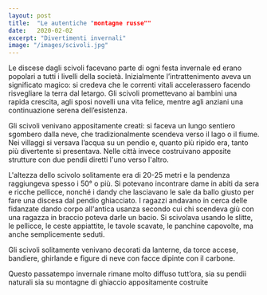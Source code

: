 ```yaml
---
layout: post
title:  "Le autentiche "montagne russe""
date:   2020-02-02
excerpt: "Divertimenti invernali"
image: "/images/scivoli.jpg"
---
```


Le discese dagli scivoli facevano parte di ogni festa invernale ed erano popolari a tutti i livelli della società. Inizialmente l’intrattenimento aveva un significato magico: si credeva che le correnti vitali accelerassero facendo risvegliare la terra dal letargo. Gli scivoli promettevano ai bambini una rapida crescita, agli sposi novelli una vita felice, mentre agli anziani una continuazione serena dell’esistenza.

Gli scivoli venivano appositamente creati: si faceva un lungo sentiero sgombero dalla neve, che tradizionalmente scendeva verso il lago o il fiume. Nei villaggi si versava l’acqua su un pendio e, quanto più ripido era, tanto più divertente si presentava. Nelle città invece costruivano apposite strutture con due pendii diretti l'uno verso l'altro.

L'altezza dello scivolo solitamente era di 20-25 metri e la pendenza raggiungeva spesso i 50° o più. Si potevano incontrare dame in abiti da sera e ricche pellicce, nonché i dandy che lasciavano le sale da ballo giusto per fare una discesa dal pendio ghiacciato. I ragazzi andavano in cerca delle fidanzate dando corpo all'antica usanza secondo cui chi scendeva giù con una ragazza in braccio poteva darle un bacio. Si scivolava usando le slitte, le pellicce, le ceste appiattite, le tavole scavate, le panchine capovolte, ma anche semplicemente seduti.

Gli scivoli solitamente venivano decorati da lanterne, da torce accese, bandiere, ghirlande e figure di neve con facce dipinte con il carbone.

Questo passatempo invernale rimane molto diffuso tutt’ora, sia su pendii naturali sia su montagne di ghiaccio appositamente costruite
